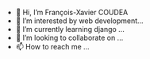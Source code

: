 - 👋 Hi, I’m François-Xavier COUDEA
- 👀 I’m interested by web development...
- 🌱 I’m currently learning django ...
- 💞️ I’m looking to collaborate on ...
- 📫 How to reach me ...

<!---
francois-xavi/francois-xavi is a ✨ special ✨ repository because its `README.md` (this file) appears on your GitHub profile.
You can click the Preview link to take a look at your changes.
--->
